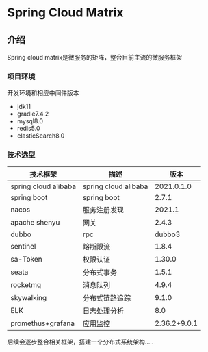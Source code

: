 # Spring Cloud Matrix

## 介绍

Spring cloud matrix是微服务的矩阵，整合目前主流的微服务框架

### 项目环境

开发环境和相应中间件版本

- jdk11
- gradle7.4.2
- mysql8.0
- redis5.0
- elasticSearch8.0

### 技术选型

| 技术框架             | 描述                 | 版本           |
| -------------------- | -------------------- |--------------|
| spring cloud alibaba | spring cloud alibaba | 2021.0.1.0   |
| spring boot          | spring boot          | 2.7.1        |
| nacos                | 服务注册发现         | 2021.1       |
| apache shenyu        | 网关                 | 2.4.3        |
| dubbo                | rpc                  | dubbo3       |
| sentinel             | 熔断限流             | 1.8.4        |
| sa-Token             | 权限认证             | 1.30.0       |
| seata                | 分布式事务           | 1.5.1        |
| rocketmq             | 消息队列             | 4.9.4        |
| skywalking           | 分布式链路追踪       | 9.1.0        |
| ELK                  | 日志处理分析         | 8.0          |
| promethus+grafana    | 应用监控             | 2.36.2+9.0.1 |


后续会逐步整合相关框架，搭建一个分布式系统架构.....